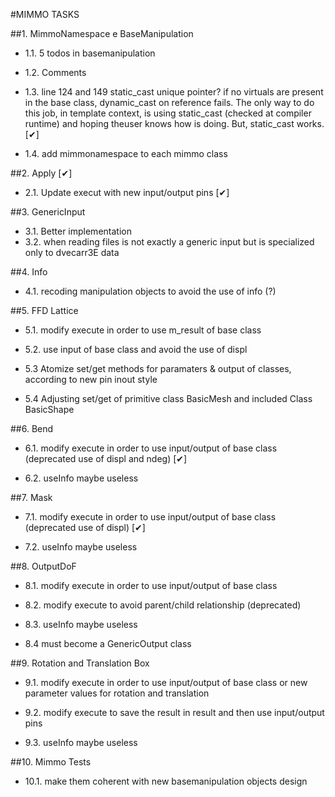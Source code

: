 #MIMMO TASKS

##1. MimmoNamespace e BaseManipulation

 - 1.1. 5 todos in basemanipulation

 - 1.2. Comments   

 - 1.3. line 124 and 149 static_cast unique pointer? if no virtuals are present in the base class, dynamic_cast on reference fails. The only way to do this job, 
   in template context, is using static_cast (checked at compiler runtime) and hoping theuser knows how is doing. But, static_cast works. [&#10004;]
		 

 - 1.4. add mimmonamespace to each mimmo class


##2. Apply  [&#10004;]

 - 2.1. Update execut with new input/output pins  [&#10004;]


##3. GenericInput

 - 3.1. Better implementation
 - 3.2. when reading files is not exactly a generic input but is specialized only to dvecarr3E data  


##4. Info

 - 4.1. recoding manipulation objects to avoid the use of info (?)


##5. FFD Lattice

- 5.1. modify execute in order to use m_result of base class

- 5.2. use input of base class and avoid the use of displ

- 5.3 	Atomize set/get methods for paramaters & output of classes, according to new pin inout style

- 5.4  Adjusting set/get of primitive class BasicMesh and included Class BasicShape



##6. Bend

- 6.1. modify execute in order to use input/output of base class (deprecated use of displ and ndeg)  [&#10004;]

- 6.2. useInfo maybe useless


##7. Mask

- 7.1. modify execute in order to use input/output of base class (deprecated use of displ)  [&#10004;]

- 7.2. useInfo maybe useless


##8. OutputDoF

- 8.1. modify execute in order to use input/output of base class

- 8.2. modify execute to avoid parent/child relationship (deprecated)

- 8.3. useInfo maybe useless

- 8.4  must become a GenericOutput class


##9. Rotation and Translation Box

- 9.1. modify execute in order to use input/output of base class or new parameter values for rotation and translation

- 9.2. modify execute to save the result in result and then use input/output pins

- 9.3. useInfo maybe useless


##10. Mimmo Tests

- 10.1. make them coherent with new basemanipulation objects design



